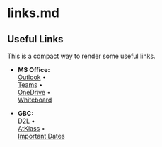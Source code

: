 # links.md

## Useful Links
This is a compact way to render some useful links.

- **MS Office:**  
  [Outlook](https://outlook.office.com/) •  
  [Teams](https://teams.microsoft.com/v2/) •  
  [OneDrive](https://georgebrowncollege-my.sharepoint.com/) •  
  [Whiteboard](https://app.whiteboard.microsoft.com/)  

- **GBC:**  
  [D2L](https://learn.georgebrown.ca) •  
  [AtKlass](https://app.atklass.com) •  
  [Important Dates](https://www.georgebrown.ca/current-students/important-dates?term=27246&category=131)

